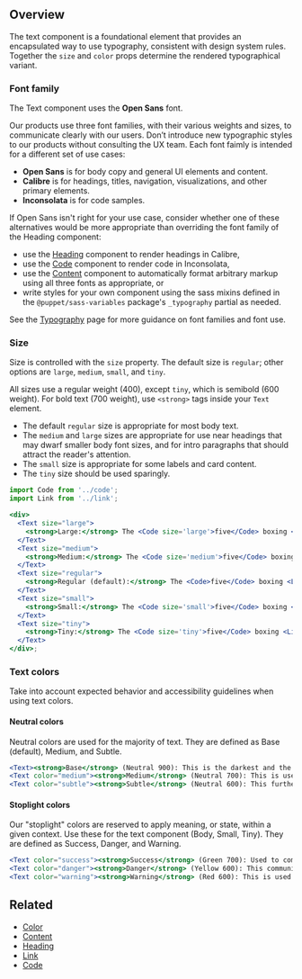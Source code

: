 ## Overview

The text component is a foundational element that provides an encapsulated way to use typography, consistent with design system rules. Together the `size` and `color` props determine the rendered typographical variant.

### Font family

The Text component uses the **Open Sans** font.

Our products use three font families, with their various weights and sizes, to communicate clearly with our users. Don’t introduce new typographic styles to our products without consulting the UX team. Each font faimly is intended for a different set of use cases:

- <strong>Open Sans</strong> is for body copy and general UI elements and content.
- <strong>Calibre</strong> is for headings, titles, navigation, visualizations, and other primary elements.
- <strong>Inconsolata</strong> is for code samples.

If Open Sans isn't right for your use case, consider whether one of these alternatives would be more appropriate than overriding the font family of the Heading component:

- use the [Heading](#/React%20Components/Heading) component to render headings in Calibre,
- use the [Code](#/React%20Components/Code) component to render code in Inconsolata,
- use the [Content](#/React%20Components/Content) component to automatically format arbitrary markup using all three fonts as appropriate, or
- write styles for your own component using the sass mixins defined in the `@puppet/sass-variables` package's `_typography` partial as needed.

See the [Typography](#/Foundations/Typography) page for more guidance on font families and font use.

### Size

Size is controlled with the `size` property. The default size is `regular`; other options are `large`, `medium`, `small`, and `tiny`.

All sizes use a regular weight (400), except `tiny`, which is semibold (600 weight). For bold text (700 weight), use `<strong>` tags inside your `Text` element.

- The default `regular` size is appropriate for most body text.
- The `medium` and `large` sizes are appropriate for use near headings that may dwarf smaller body font sizes, and for intro paragraphs that should attract the reader's attention.
- The `small` size is appropriate for some labels and card content.
- The `tiny` size should be used sparingly.

```jsx
import Code from '../code';
import Link from '../link';

<div>
  <Text size="large">
    <strong>Large:</strong> The <Code size='large'>five</Code> boxing <Link href="#" size='large'>wizards</Link> jump quickly.
  </Text>
  <Text size="medium">
    <strong>Medium:</strong> The <Code size='medium'>five</Code> boxing <Link href="#" size='medium'>wizards</Link> jump quickly.
  </Text>
  <Text size="regular">
    <strong>Regular (default):</strong> The <Code>five</Code> boxing <Link href="#">wizards</Link> jump quickly.
  </Text>
  <Text size="small">
    <strong>Small:</strong> The <Code size='small'>five</Code> boxing <Link href="#" size='small'>wizards</Link> jump quickly.
  </Text>
  <Text size="tiny">
    <strong>Tiny:</strong> The <Code size='tiny'>five</Code> boxing <Link href="#" size='tiny'>wizards</Link> jump quickly.
  </Text>
</div>;
```

### Text colors

Take into account expected behavior and accessibility guidelines when using text colors.

#### Neutral colors

Neutral colors are used for the majority of text. They are defined as Base (default), Medium, and Subtle.

```jsx
<Text><strong>Base</strong> (Neutral 900): This is the darkest and the most commonly used.</Text>
<Text color="medium"><strong>Medium</strong> (Neutral 700): This is used to reduce emphasis on text.</Text>
<Text color="subtle"><strong>Subtle</strong> (Neutral 600): This further reduces emphasis and is reserved for asides and supplemental information. Use for heading styles Heading 5 and larger.</Text>
```

#### Stoplight colors

Our "stoplight" colors are reserved to apply meaning, or state, within a given context. Use these for the text component (Body, Small, Tiny). They are defined as Success, Danger, and Warning.

```jsx
<Text color="success"><strong>Success</strong> (Green 700): Used to communicate a successful operation or general approval.</Text>
<Text color="danger"><strong>Danger</strong> (Yellow 600): This communicates a dangerous, irrecoverable action or failure of some kind.</Text>
<Text color="warning"><strong>Warning</strong> (Red 600): This is used to call attention to specific information or to provide a warning. Can also be used to convey an unknown state IF that could be problematic for the user.</Text>
```

## Related

- [Color](#/React%20Components/Colors)
- [Content](#/React%20Components/Content)
- [Heading](#/React%20Components/Heading)
- [Link](#/React%20Components/Link)
- [Code](#/React%20Components/Code)
